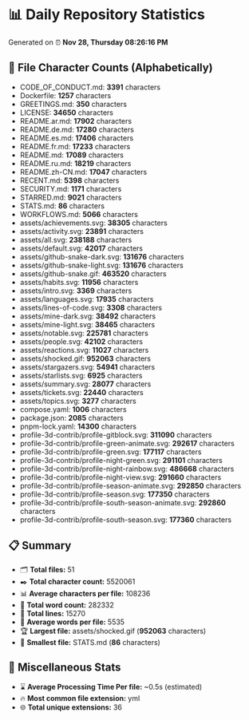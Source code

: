 # 📊 Daily Repository Statistics
Generated on ⏰ **Nov 28, Thursday 08:26:16 PM**

## 📂 File Character Counts (Alphabetically)
- CODE_OF_CONDUCT.md: **3391** characters
- Dockerfile: **1257** characters
- GREETINGS.md: **350** characters
- LICENSE: **34650** characters
- README.ar.md: **17902** characters
- README.de.md: **17280** characters
- README.es.md: **17406** characters
- README.fr.md: **17233** characters
- README.md: **17089** characters
- README.ru.md: **18219** characters
- README.zh-CN.md: **17047** characters
- RECENT.md: **5398** characters
- SECURITY.md: **1171** characters
- STARRED.md: **9021** characters
- STATS.md: **86** characters
- WORKFLOWS.md: **5066** characters
- assets/achievements.svg: **38305** characters
- assets/activity.svg: **23891** characters
- assets/all.svg: **238188** characters
- assets/default.svg: **42017** characters
- assets/github-snake-dark.svg: **131676** characters
- assets/github-snake-light.svg: **131676** characters
- assets/github-snake.gif: **463520** characters
- assets/habits.svg: **11956** characters
- assets/intro.svg: **3369** characters
- assets/languages.svg: **17935** characters
- assets/lines-of-code.svg: **3308** characters
- assets/mine-dark.svg: **38492** characters
- assets/mine-light.svg: **38465** characters
- assets/notable.svg: **225781** characters
- assets/people.svg: **42102** characters
- assets/reactions.svg: **11027** characters
- assets/shocked.gif: **952063** characters
- assets/stargazers.svg: **54941** characters
- assets/starlists.svg: **6925** characters
- assets/summary.svg: **28077** characters
- assets/tickets.svg: **22440** characters
- assets/topics.svg: **3277** characters
- compose.yaml: **1006** characters
- package.json: **2085** characters
- pnpm-lock.yaml: **14300** characters
- profile-3d-contrib/profile-gitblock.svg: **311090** characters
- profile-3d-contrib/profile-green-animate.svg: **292617** characters
- profile-3d-contrib/profile-green.svg: **177117** characters
- profile-3d-contrib/profile-night-green.svg: **291101** characters
- profile-3d-contrib/profile-night-rainbow.svg: **486668** characters
- profile-3d-contrib/profile-night-view.svg: **291660** characters
- profile-3d-contrib/profile-season-animate.svg: **292850** characters
- profile-3d-contrib/profile-season.svg: **177350** characters
- profile-3d-contrib/profile-south-season-animate.svg: **292860** characters
- profile-3d-contrib/profile-south-season.svg: **177360** characters

## 📋 Summary
- 🗂️ **Total files:** 51
- ✒️ **Total character count:** 5520061
- 📊 **Average characters per file:** 108236
- 📝 **Total word count:** 282332
- 🧾 **Total lines:** 15270
- 📐 **Average words per file:** 5535
- 🏆 **Largest file:** assets/shocked.gif (**952063** characters)
- 🥉 **Smallest file:** STATS.md (**86** characters)

## 🌟 Miscellaneous Stats
- ⌛ **Average Processing Time Per file:** ~0.5s (estimated)
- 🔥 **Most common file extension:** yml
- 🌐 **Total unique extensions:** 36
